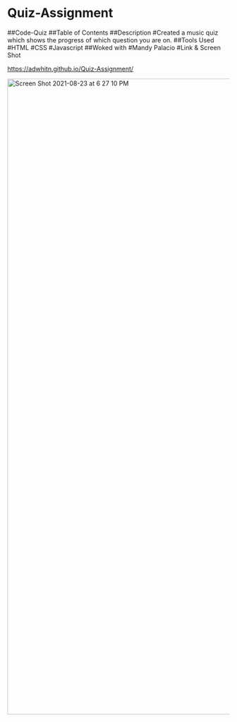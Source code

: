 # Quiz-Assignment
##Code-Quiz
##Table of Contents
##Description
#Created a music quiz which shows the progress of which question you are on.
##Tools Used
#HTML
#CSS
#Javascript
##Woked with
#Mandy Palacio
#Link & Screen Shot

https://adwhitn.github.io/Quiz-Assignment/

<img width="1440" alt="Screen Shot 2021-08-23 at 6 27 10 PM" src="https://user-images.githubusercontent.com/85328844/130536385-35754864-8b98-4b54-b780-446cdeb9689d.png">

